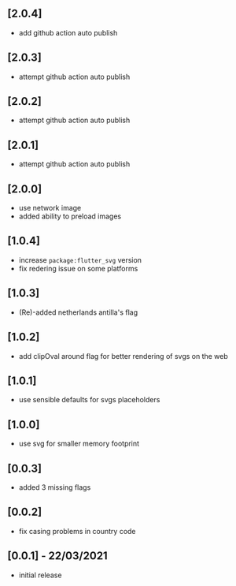 ## [2.0.4]
* add github action auto publish

## [2.0.3]
* attempt github action auto publish

## [2.0.2]
* attempt github action auto publish

## [2.0.1]
* attempt github action auto publish

## [2.0.0]

* use network image
* added ability to preload images

## [1.0.4]

* increase `package:flutter_svg` version
* fix redering issue on some platforms

## [1.0.3]

* (Re)-added netherlands antilla's flag

## [1.0.2]

* add clipOval around flag for better rendering of svgs on the web

## [1.0.1]

* use sensible defaults for svgs placeholders

## [1.0.0]

* use svg for smaller memory footprint

## [0.0.3]

* added 3 missing flags

## [0.0.2]

* fix casing problems in country code

## [0.0.1] - 22/03/2021

* initial release
